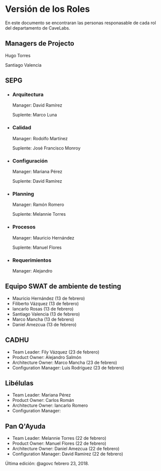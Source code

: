 # Versión de los Roles
En este documento se encontraran las personas responasable de cada rol del departamento de CaveLabs.

## Managers de Projecto
  Hugo Torres
  
  Santiago Valencia

## SEPG
* ### Arquitectura
  Manager: David Ramírez
  
  Suplente: Marco Luna
  
* ### Calidad
  Manager: Rodolfo Martínez
  
  Suplente: José Francisco Monroy
 
* ### Configuración
  Manager: Mariana Pérez
  
  Suplente: David Ramírez
  
* ### Planning
  Manager: Ramón Romero
  
  Suplente: Melannie Torres

* ### Procesos
  Manager: Mauricio Hernández
  
  Suplente: Manuel Flores

* ### Requerimientos
  Manager: Alejandro 
  
  
## Equipo SWAT de ambiente de testing
* Mauricio Hernández (13 de febrero)
* Filiberto Vázquez (13 de febrero)
* Iancarlo Rosas (13 de febrero)
* Santiago Valencia (13 de febrero)
* Marco Mancha (13 de febrero)
* Daniel Amezcua (13 de febrero)

## CADHU
* Team Leader: Fily Vázquez (23 de febrero)
* Product Owner: Alejandro Salmón
* Architecture Owner: Marco Mancha (23 de febrero)
* Configuration Manager: Luis Rodríguez (23 de febrero)

## Libélulas
* Team Leader: Mariana Pérez
* Product Owner: Carlos Román
* Architecture Owner: Iancarlo Romero
* Configuration Manager:

## Pan Q'Ayuda
* Team Leader: Melannie Torres (22 de febrero)
* Product Owner: Manuel Flores (22 de febrero)
* Architecture Owner: Daniel Amezcua  (22 de febrero)
* Configuration Manager: David Ramirez (22 de febrero)


Última edición: @agovc febrero 23, 2018.
